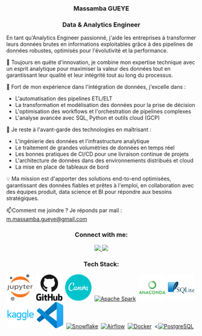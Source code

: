 <h3 align="center">Massamba GUEYE</h3>
<h3 align="center">Data & Analytics Engineer</h3>
<p>
En tant qu'Analytics Engineer passionné, j'aide les entreprises à transformer leurs données brutes en informations exploitables grâce à des pipelines de données robustes, optimisés pour l'évolutivité et la performance.

🌱 Toujours en quête d'innovation, je combine mon expertise technique avec un esprit analytique pour maximiser la valeur des données tout en garantissant leur qualité et leur intégrité tout au long du processus.

💼 Fort de mon expérience dans l'intégration de données, j'excelle dans :
- L'automatisation des pipelines ETL/ELT
- La transformation et modélisation des données pour la prise de décision
- L'optimisation des workflows et l'orchestration de pipelines complexes
- L'analyse avancée avec SQL, Python et outils cloud (GCP)

🚀 Je reste à l'avant-garde des technologies en maîtrisant :
- L'ingénierie des données et l'infrastructure analytique
- Le traitement de grandes volumétries de données en temps réel
- Les bonnes pratiques de CI/CD pour une livraison continue de projets
- L'architecture de données dans des environnements distribués et cloud
- La mise en place de tableaux de bord  

💡 Ma mission est d'apporter des solutions end-to-end optimisées, garantissant des données fiables et prêtes à l'emploi, en collaboration avec des équipes produit, data science et BI pour répondre aux besoins stratégiques.


📫Comment me joindre ? Je réponds par mail : m.massamba.gueye@gmail.com

<!-- Socials --> 

<h3 align="center">Connect with me:</h3>  
<div align="center">
<a href="https://www.linkedin.com/in/massambagueye/" target="blank">
<img src="https://cdn1.iconfinder.com/data/icons/logotypes/32/circle-linkedin-512.png" style="height: 3rem"/>
</a>



<a href="mailto:m.massamba.gueye@gmail.com" target="blank">
<img src="https://cdn2.iconfinder.com/data/icons/social-icons-color/512/gmail-512.png" style="height: 3rem"/>
</a>




</div>

<!-- Tech Stack --> 
<h3 align="Center">Tech Stack:</h3>  
<p align="center">
<a href="https://jupyter.org/" target="_blank"><img src="https://github.com/devicons/devicon/blob/master/icons/jupyter/jupyter-original-wordmark.svg" title="Jupyter" alt="Jupyter" width="70" height="70"/></a>&nbsp;
<a href="https://github.com/" target="_blank"><img src="https://github.com/devicons/devicon/blob/master/icons/github/github-original-wordmark.svg" title="Github" alt="Github" width="70" height="70"/></a>&nbsp;
<a href="https://www.canva.com/tools/logo-maker-q1/?clickId=w671MsReixyIUGuwFGT2H2vQUkDz3iWZAWLTVc0&utm_medium=affiliate&utm_source=MaxBounty.com%20ULC_10813&irgwc=1" target="_blank"><img src="https://github.com/devicons/devicon/blob/master/icons/canva/canva-original.svg" title="Canva" alt="Canva" width="70" height="70"/></a>&nbsp;
<a href="https://spark.apache.org/" target="_blank"><img src="https://upload.wikimedia.org/wikipedia/commons/f/f3/Apache_Spark_logo.svg" title="Apache Spark" alt=" Apache Spark" width="70" height="70"/></a>&nbsp;
<a href="https://www.anaconda.com/" target="_blank"><img src="https://github.com/devicons/devicon/blob/master/icons/anaconda/anaconda-original-wordmark.svg" title="Anaconda" alt="Anaconda" width="70" height="70"/></a>&nbsp;
<a href="https://www.sqlite.org/index.html" target="_blank"><img src="https://github.com/devicons/devicon/blob/master/icons/sqlite/sqlite-original-wordmark.svg" title="SQL lite" alt="SQL lite" width="70" height="70"/></a>&nbsp;
<a href="https://www.kaggle.com/" target="_blank"><img src="https://github.com/devicons/devicon/blob/master/icons/kaggle/kaggle-original-wordmark.svg" title="Kaggle" alt="Kaggle" width="70" height="70"/></a>&nbsp;
<a href="https://code.visualstudio.com/" target="_blank"><img src="https://github.com/devicons/devicon/blob/master/icons/vscode/vscode-original.svg" title="Vs code" alt="Vscode" width="70" height="70"/></a>&nbsp;
<a href="https://www.snowflake.com/en/" target="_blank"><img src="https://cdn.icon-icons.com/icons2/2699/PNG/512/snowflake_logo_icon_167979.png" title="Snowflake" alt="Snowflake" width="70" height="70"/></a>&nbsp;
<a href="https://airflow.apache.org/" target="_blank"><img src="https://www.svgrepo.com/show/353380/airflow.svg" title="Airflow" alt="Airflow" width="70" height="70"/></a>&nbsp;
<a href="https://www.docker.com/" target="_blank"><img src="https://img.icons8.com/color/512/docker.png" title="Docker" alt="Docker" width="70" height="70"/></a>&nbsp;
<<a href="https://www.postgresql.org/" target="_blank"><img src="https://www.postgresql.org/media/img/about/press/elephant.png" title="PostgreSQL" alt="PostgreSQL" width="70" height="70" /></a>&nbsp;
</p>
